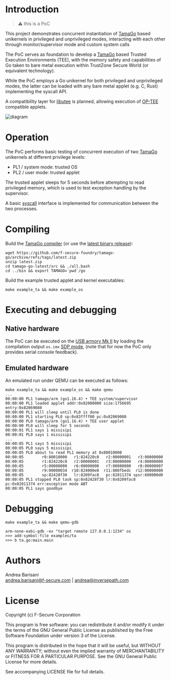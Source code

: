 Introduction
============

> :warning: this is a PoC

This project demonstrates concurrent instantiation of
[TamaGo](https://github.com/f-secure-foundry/tamago) based unikernels in
privileged and unprivileged modes, interacting with each other through
monitor/supervisor mode and custom system calls

The PoC serves as foundation to develop a
[TamaGo](https://github.com/f-secure-foundry/tamago) based Trusted Execution
Environments (TEE), with the memory safety and capabilities of Go taken to bare
metal execution within TrustZone Secure World (or equivalent technology).

While the PoC employs a Go unikernel for both privileged and unprivileged
modes, the latter can be loaded with any bare metal applet (e.g. C, Rust)
implementing the syscall API.

A compatibility layer for
[libutee](https://optee.readthedocs.io/en/latest/architecture/libraries.html#libutee)
is planned, allowing execution of [OP-TEE](https://www.op-tee.org/) compatible
applets.

![diagram](https://github.com/f-secure-foundry/GoTEE/wiki/images/diagram.jpg)

Operation
=========

The PoC performs basic testing of concurrent execution of two
[TamaGo](https://github.com/f-secure-foundry/tamago) unikernels at
different privilege levels:

 * PL1 / system mode: trusted OS
 * PL2 / user mode: trusted applet

The trusted applet sleeps for 5 seconds before attempting to read privileged
memory, which is used to test exception handling by the supervisor.

A basic [syscall](https://github.com/f-secure-foundry/GoTEE/blob/master/syscall/syscall.go)
interface is implemented for communication between the two processes.

Compiling
=========

Build the [TamaGo compiler](https://github.com/f-secure-foundry/tamago-go)
(or use the [latest binary release](https://github.com/f-secure-foundry/tamago-go/releases/latest)):

```
wget https://github.com/f-secure-foundry/tamago-go/archive/refs/tags/latest.zip
unzip latest.zip
cd tamago-go-latest/src && ./all.bash
cd ../bin && export TAMAGO=`pwd`/go
```

Build the example trusted applet and kernel executables:

```
make example_ta && make example_os
```

Executing and debugging
=======================

Native hardware
---------------

The PoC can be executed on the [USB armory Mk II](https://github.com/f-secure-foundry/usbarmory/wiki)
by loading the compilation output `os.imx` [SDP mode](https://github.com/f-secure-foundry/usbarmory/wiki/Boot-Modes-(Mk-II)#serial-download-protocol-sdp),
(note that for now the PoC only provides serial console feedback).

Emulated hardware
-----------------

An emulated run under QEMU can be executed as follows:

```
make example_ta && make example_os && make qemu
...
00:00:00 PL1 tamago/arm (go1.16.4) • TEE system/supervisor
00:00:00 PL1 loaded applet addr:0x82000000 size:1756695 entry:0x82069080
00:00:00 PL1 will sleep until PL0 is done
00:00:00 PL1 starting PL0 sp:0x83ffff00 pc:0x82069080
00:00:00 PL0 tamago/arm (go1.16.4) • TEE user applet
00:00:00 PL0 will sleep for 5 seconds
00:00:01 PL1 says 1 missisipi
00:00:01 PL0 says 1 missisipi
...
00:00:05 PL1 says 5 missisipi
00:00:05 PL0 says 5 missisipi
00:00:05 PL0 about to read PL1 memory at 0x80010000
00:00:05        r0:80010000   r1:824220c0   r2:00000001   r3:00000000
00:00:05        r1:824220c0   r2:00000001   r3:00000000   r4:00000000
00:00:05        r5:00000000   r6:00000000   r7:00000000   r8:00000007
00:00:05        r9:00000034  r10:824000e0  r11:800fbedc  r12:00000000
00:00:05        sp:82428f30   lr:8209fac8   pc:82011374 spsr:600000d0
00:00:05 PL1 stopped PL0 task sp:0x82428f30 lr:0x8209fac8 pc:0x82011374 err:exception mode ABT
00:00:05 PL1 says goodbye
```

Debugging
=========

```
make example_ta && make qemu-gdb
```

```
arm-none-eabi-gdb -ex "target remote 127.0.0.1:1234" os
>>> add-symbol-file examples/ta
>>> b ta.go:main.main
```

Authors
=======

Andrea Barisani  
andrea.barisani@f-secure.com | andrea@inversepath.com  

License
=======

Copyright (c) F-Secure Corporation

This program is free software: you can redistribute it and/or modify it under
the terms of the GNU General Public License as published by the Free Software
Foundation under version 3 of the License.

This program is distributed in the hope that it will be useful, but WITHOUT ANY
WARRANTY; without even the implied warranty of MERCHANTABILITY or FITNESS FOR A
PARTICULAR PURPOSE. See the GNU General Public License for more details.

See accompanying LICENSE file for full details.
